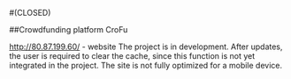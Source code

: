 #(CLOSED)

##Crowdfunding platform CroFu

http://80.87.199.60/ - website
The project is in development.
After updates, the user is required to clear the cache, since this function is not yet integrated in the project.
The site is not fully optimized for a mobile device.



